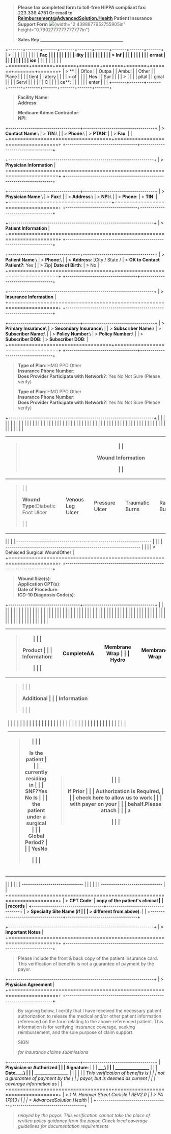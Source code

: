 > **Please fax completed form to toll-free HIPPA compliant fax:
> 223.336.4751 Or email to Reimbursement@AdvancedSolution.Health**
> **Patient Insurance Support Form**
> ![](vertopal_54e52e23696140098f8d891dfa5f3a60/media/image1.png){width="2.4388877952755905in"
> height="0.7902777777777777in"}
>
> **Sales Rep
> \_\_\_\_\_\_\_\_\_\_\_\_\_\_\_\_\_\_\_\_\_\_\_\_\_\_\_\_\_\_\_\_\_\_\_\_\_\_\_**

+-------+-------+-------+-------+-------+-------+-------+-------+-------+
| >     |       |       |       |       |       |       |       |       |
| **Fac |       |       |       |       |       |       |       |       |
| ility |       |       |       |       |       |       |       |       |
| > Inf |       |       |       |       |       |       |       |       |
| ormat |       |       |       |       |       |       |       |       |
| ion** |       |       |       |       |       |       |       |       |
+=======+=======+=======+=======+=======+=======+=======+=======+=======+
| > **  |       | Ofice |       | Outpa |       | Ambul |       | Other |
| Place |       |       |       | tient |       | atory |       |       |
| > of  |       |       |       | Hos   |       | Sur   |       |       |
| >     |       |       |       | pital |       | gical |       |       |
| Servi |       |       |       |       |       | C     |       |       |
| ce**: |       |       |       |       |       | enter |       |       |
+-------+-------+-------+-------+-------+-------+-------+-------+-------+

> **Facility Name**:\
> **Address**:
>
> **Medicare Admin Contractor**:\
> **NPI**:

+-----------------------------------+-----------------------------------+
| > **Contact Name**:\              | > **TIN**:\                       |
| > **Phone**:\                     | > **PTAN:**                       |
| > **Fax**:                        |                                   |
+===================================+===================================+
+-----------------------------------+-----------------------------------+

+-----------------------------------------------------------------------+
| > **Physician Information**                                           |
+=======================================================================+
+-----------------------------------------------------------------------+

+-----------------------------------+-----------------------------------+
| > **Physician Name**:\            | > **Fax**:\                       |
| > **Address**:\                   | > **NPI**:\                       |
| > **Phone**:                      | > **TIN**:                        |
+===================================+===================================+
+-----------------------------------+-----------------------------------+

+-----------------------------------------------------------------------+
| > **Patient Information**                                             |
+=======================================================================+
+-----------------------------------------------------------------------+

+-----------------------------------+-----------------------------------+
| > **Patient Name**:\              | > **Phone**:\                     |
| > **Address**: \[City / State /   | > **OK to Contact Patient?**: Yes |
| > Zip\] **Date of Birth**:        | > No                              |
+===================================+===================================+
+-----------------------------------+-----------------------------------+

+-----------------------------------------------------------------------+
| > **Insurance Information**                                           |
+=======================================================================+
+-----------------------------------------------------------------------+

+-----------------------------------+-----------------------------------+
| > **Primary Insurance**\          | > **Secondary Insurance**\        |
| > **Subscriber Name**:\           | > **Subscriber Name**:\           |
| > **Policy Number**:\             | > **Policy Number**:\             |
| > **Subscriber DOB**:             | > **Subscriber DOB**:             |
+===================================+===================================+
+-----------------------------------+-----------------------------------+

> **Type of Plan**: HMO PPO Other\
> **Insurance Phone Number**:\
> **Does Provider Participate with Network?**: Yes No Not Sure (Please
> verify)
>
> **Type of Plan**: HMO PPO Other\
> **Insurance Phone Number**:\
> **Does Provider Participate with Network?**: Yes No Not Sure (Please
> verify)

+-----------------------------------------------------------------------+
| <table>                                                               |
| <colgroup>                                                            |
| <col style="width: 9%" />                                             |
| <col style="width: 9%" />                                             |
| <col style="width: 9%" />                                             |
| <col style="width: 9%" />                                             |
| <col style="width: 9%" />                                             |
| <col style="width: 9%" />                                             |
| <col style="width: 9%" />                                             |
| <col style="width: 9%" />                                             |
| <col style="width: 9%" />                                             |
| <col style="width: 9%" />                                             |
| <col style="width: 9%" />                                             |
| </colgroup>                                                           |
| <thead>                                                               |
| <tr class="header">                                                   |
| <th colspan="11"><blockquote>                                         |
| <p><strong>Wound Information</strong></p>                             |
| </blockquote></th>                                                    |
| </tr>                                                                 |
| </thead>                                                              |
| <tbody>                                                               |
| <tr class="odd">                                                      |
| <td><blockquote>                                                      |
| <p><strong>Wound Type</strong>:Diabetic Foot Ulcer</p>                |
| </blockquote></td>                                                    |
| <td></td>                                                             |
| <td>Venous Leg Ulcer</td>                                             |
| <td></td>                                                             |
| <td>Pressure Ulcer</td>                                               |
| <td></td>                                                             |
| <td>Traumatic Burns</td>                                              |
| <td></td>                                                             |
| <td>Radiation Burns</td>                                              |
| <td></td>                                                             |
| <td>Necrotizing Faciitis</td>                                         |
| </tr>                                                                 |
| </tbody>                                                              |
| </table>                                                              |
|                                                                       |
|   ------------------------------------------------------------------  |
|                                                                       |
|   ------------------------------------------------------------------  |
|                                                                       |
| > Dehisced Surgical WoundOther                                        |
+=======================================================================+
+-----------------------------------------------------------------------+

> **Wound Size(s)**:\
> **Application CPT(s)**:\
> **Date of Procedure**:\
> **ICD-10 Diagnosis Code(s)**:

+-----------------------------------+-----------------------------------+
| <table>                           |                                   |
| <colgroup>                        |                                   |
| <col style="width: 5%" />         |                                   |
| <col style="width: 5%" />         |                                   |
| <col style="width: 5%" />         |                                   |
| <col style="width: 5%" />         |                                   |
| <col style="width: 5%" />         |                                   |
| <col style="width: 5%" />         |                                   |
| <col style="width: 5%" />         |                                   |
| <col style="width: 5%" />         |                                   |
| <col style="width: 5%" />         |                                   |
| <col style="width: 5%" />         |                                   |
| <col style="width: 5%" />         |                                   |
| <col style="width: 5%" />         |                                   |
| <col style="width: 5%" />         |                                   |
| <col style="width: 5%" />         |                                   |
| <col style="width: 5%" />         |                                   |
| <col style="width: 5%" />         |                                   |
| <col style="width: 5%" />         |                                   |
| </colgroup>                       |                                   |
| <thead>                           |                                   |
| <tr class="header">               |                                   |
| <th><blockquote>                  |                                   |
| <p><strong>Product                |                                   |
| Information:</strong></p>         |                                   |
| </blockquote></th>                |                                   |
| <th></th>                         |                                   |
| <th>CompleteAA</th>               |                                   |
| <th></th>                         |                                   |
| <th colspan="5">Membrane Wrap     |                                   |
| Hydro</th>                        |                                   |
| <th></th>                         |                                   |
| <th>Membrane Wrap</th>            |                                   |
| <th></th>                         |                                   |
| <th>WoundPlus</th>                |                                   |
| <th></th>                         |                                   |
| <th>CompleteFT</th>               |                                   |
| <th></th>                         |                                   |
| <th>Other:</th>                   |                                   |
| </tr>                             |                                   |
| </thead>                          |                                   |
| <tbody>                           |                                   |
| <tr class="odd">                  |                                   |
| <td colspan="17"><blockquote>     |                                   |
| <p><strong>Additional             |                                   |
| Information</strong></p>          |                                   |
| </blockquote></td>                |                                   |
| </tr>                             |                                   |
| <tr class="even">                 |                                   |
| <td colspan="17"><table>          |                                   |
| <colgroup>                        |                                   |
| <col style="width: 50%" />        |                                   |
| <col style="width: 50%" />        |                                   |
| </colgroup>                       |                                   |
| <thead>                           |                                   |
| <tr class="header">               |                                   |
| <th><blockquote>                  |                                   |
| <p><strong>Is the patient         |                                   |
| currently residing in             |                                   |
| SNF?</strong>Yes No <strong>Is    |                                   |
| the patient under a surgical      |                                   |
| Global Period?</strong>           |                                   |
| YesNo</p>                         |                                   |
| </blockquote></th>                |                                   |
| <th><blockquote>                  |                                   |
| <p><strong>If Prior               |                                   |
| Authorization is Required,        |                                   |
| check here to allow us to work    |                                   |
| with payer on your                |                                   |
| behalf.Please attach              |                                   |
| a</strong></p>                    |                                   |
| </blockquote></th>                |                                   |
| </tr>                             |                                   |
| </thead>                          |                                   |
| <tbody>                           |                                   |
| </tbody>                          |                                   |
| </table></td>                     |                                   |
| </tr>                             |                                   |
| </tbody>                          |                                   |
| </table>                          |                                   |
|                                   |                                   |
|   ------------------------------  |                                   |
|                                   |                                   |
|   ------------------------------  |                                   |
+===================================+===================================+
| > **CPT Code**:                   | **copy of the patient's clinical  |
|                                   | records**                         |
+-----------------------------------+-----------------------------------+
| > **Specialty Site Name (if       |                                   |
| > different from above)**:        |                                   |
+-----------------------------------+-----------------------------------+

+-----------------------------------------------------------------------+
| > **Important Notes**                                                 |
+=======================================================================+
+-----------------------------------------------------------------------+

> Please include the front & back copy of the patient insurance card.
> This verification of benefits is not a guarantee of payment by the
> payor.

+-----------------------------------------------------------------------+
| > **Physician Agreement**                                             |
+=======================================================================+
+-----------------------------------------------------------------------+

> By signing below, I certify that I have received the necessary patient
> authorization to release the medical and/or other patient information
> referenced on the form relating to the above-referenced patient. This
> information is for verifying insurance coverage, seeking
> reimbursement, and the sole purpose of claim support.
>
> SIGN
>
> *for insurance claims submissions*

+-----------------------------------+-----------------------------------+
| **Physician or Authorized         |                                   |
| Signature**:                      |                                   |
| **\_\_\_\                         |                                   |
| _\_\_\_\_\_\_\_\_\_\_\_\_\_\_\_** |                                   |
| **Date\_\_\_\_\                   |                                   |
| _\_\_\_\_\_\_\_\_\_\_\_\_\_\_\_** |                                   |
|                                   |                                   |
| *This verification of benefits is |                                   |
| not a guarantee of payment by the |                                   |
| payor, but is deemed as current   |                                   |
| coverage information as*          |                                   |
+===================================+===================================+
| > *1 N. Hanover Street Carlisle   | REV2.0                            |
| > PA 17013 I                      |                                   |
| > AdvancedSolution.Health*        |                                   |
+-----------------------------------+-----------------------------------+

> *relayed by the payor. This verification cannot take the place of
> written policy guidance from the payor. Check local coverage
> guidelines for documentation requirements*
